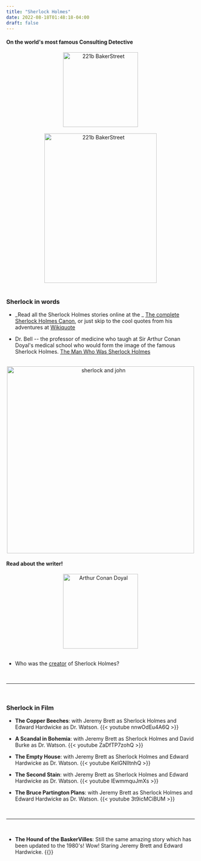 ```yaml
---
title: "Sherlock Holmes"
date: 2022-08-18T01:48:18-04:00
draft: false
---
```


<!-- {{<audio src="/sound/airhorn.mp3" caption="air horn" >}} -->

#### On the world's most famous __Consulting Detective__

<center>
<img src="/images/forfun/bakerstreet.png" alt="221b BakerStreet" style="width:200px;"/>
</center>


<!-- add a line drop -->
<center>
&#x200B;
</center>

<center>
<img src="/images/forfun/sh_train_i.jpg" alt="221b BakerStreet" width = "300" height = "400">
</center>


<!-- add a line drop -->
<center>
&#x200B;
</center>


### Sherlock in words

 + _Read all the Sherlock Holmes stories online at the _
[The complete Sherlock Holmes Canon](https://sherlock-holm.es/), or just skip to the cool quotes from his adventures at [Wikiquote](https://en.wikiquote.org/wiki/Sherlock_Holmes)


 + Dr. Bell -- the professor of medicine who taugh at Sir Arthur Conan Doyal's medical school who would form the image of the famous Sherlock Holmes. [The Man Who Was Sherlock Holmes](https://flashbak.com/the-man-who-was-sherlock-holmes-441368/)


<!-- add a line drop -->
<center>
&#x200B;
</center>

<center>
<img src="/images/forfun/shjw.png" alt="sherlock and john" style="width:500px;"/>
</center>

#### Read about the writer!

<center>
<img src="/images/forfun/doyal.jpg" alt="Arthur Conan Doyal" style="width:200px;"/>
</center>

<!-- add a line drop -->
<center>
&#x200B;
</center>

 + Who was the [creator](https://en.wikipedia.org/wiki/Arthur_Conan_Doyle) of Sherlock Holmes?

<!-- add a line drop -->
<center>
&#x200B;
</center>

---

<!-- add a line drop -->
<center>
&#x200B;
</center>

### Sherlock in Film

+ __The Copper Beeches__: with Jeremy Brett as Sherlock Holmes and Edward Hardwicke as Dr. Watson.
{{< youtube nnwOdEu4A6Q >}}

+ __A Scandal in Bohemia__: with Jeremy Brett as Sherlock Holmes and David Burke as Dr. Watson.
{{< youtube ZaDfTP7zohQ >}}

+ __The Empty House__: with Jeremy Brett as Sherlock Holmes and Edward Hardwicke as Dr. Watson.
{{< youtube KeIGNlltnhQ >}}

+ __The Second Stain__: with Jeremy Brett as Sherlock Holmes and Edward Hardwicke as Dr. Watson.
{{< youtube lEwmmquJmXs >}}

+ __The Bruce Partington Plans__: with Jeremy Brett as Sherlock Holmes and Edward Hardwicke as Dr. Watson.
{{< youtube 3t9icMCiBUM >}}

<!-- add a line drop -->
<center>
&#x200B;
</center>

---

<!-- add a line drop -->
<center>
&#x200B;
</center>

 + __The Hound of the BaskerVilles__: Still the same amazing story which has been updated to the 1980's! Wow!
Staring Jeremy Brett and Edward Hardwicke.
{{<youtube LFXT7_cKgKo>}}
